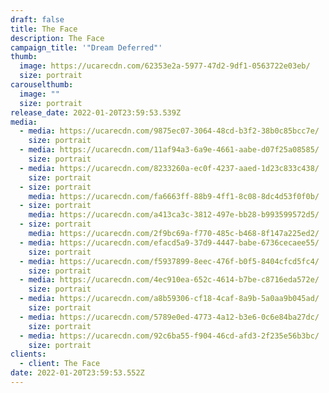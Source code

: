 ```yaml
---
draft: false
title: The Face
description: The Face
campaign_title: '"Dream Deferred"'
thumb:
  image: https://ucarecdn.com/62353e2a-5977-47d2-9df1-0563722e03eb/
  size: portrait
carouselthumb:
  image: ""
  size: portrait
release_date: 2022-01-20T23:59:53.539Z
media:
  - media: https://ucarecdn.com/9875ec07-3064-48cd-b3f2-38b0c85bcc7e/
    size: portrait
  - media: https://ucarecdn.com/11af94a3-6a9e-4661-aabe-d07f25a08585/
    size: portrait
  - media: https://ucarecdn.com/8233260a-ec0f-4237-aaed-1d23c833c438/
    size: portrait
  - size: portrait
    media: https://ucarecdn.com/fa6663ff-88b9-4ff1-8c08-8dc4d53f0f0b/
  - size: portrait
    media: https://ucarecdn.com/a413ca3c-3812-497e-bb28-b993599572d5/
  - size: portrait
    media: https://ucarecdn.com/2f9bc69a-f770-485c-b468-8f147a225ed2/
  - media: https://ucarecdn.com/efacd5a9-37d9-4447-babe-6736cecaee55/
    size: portrait
  - media: https://ucarecdn.com/f5937899-8eec-476f-b0f5-8404cfcd5fc4/
    size: portrait
  - media: https://ucarecdn.com/4ec910ea-652c-4614-b7be-c8716eda572e/
    size: portrait
  - media: https://ucarecdn.com/a8b59306-cf18-4caf-8a9b-5a0aa9b045ad/
    size: portrait
  - media: https://ucarecdn.com/5789e0ed-4773-4a12-b3e6-0c6e84ba27dc/
    size: portrait
  - media: https://ucarecdn.com/92c6ba55-f904-46cd-afd3-2f235e56b3bc/
    size: portrait
clients:
  - client: The Face
date: 2022-01-20T23:59:53.552Z
---
```

